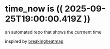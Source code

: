 # time_now is (( 2025-09-25T19:00:00.419Z ))

an automated repo that shows the currnent time

inspired by [breakingheatmap](https://github.com/breakingheatmap/breakingheatmap)